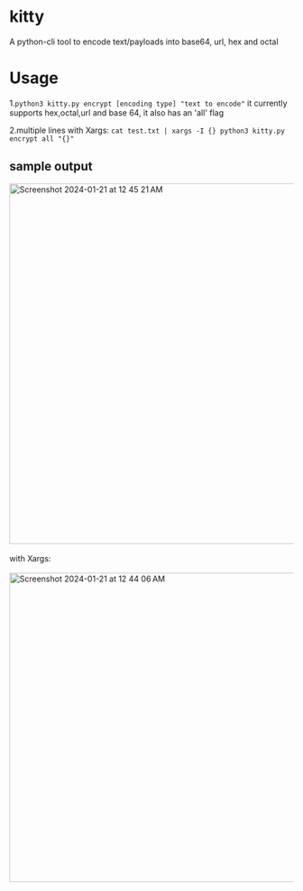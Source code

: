 # kitty
A python-cli tool to encode text/payloads into base64, url, hex and octal

# Usage
1.`python3 kitty.py encrypt [encoding type] "text to encode"`
it currently supports hex,octal,url and base 64, it also has an 'all' flag 

2.multiple lines with Xargs:
`cat test.txt | xargs -I {} python3 kitty.py encrypt all "{}"`
## sample output
<img width="639" alt="Screenshot 2024-01-21 at 12 45 21 AM" src="https://github.com/hangyakuzero/kitty/assets/46108879/45b7dd31-48dc-4721-a075-8d92a297e57b"><br>
         <br>with Xargs:<br><br>
<img width="548" alt="Screenshot 2024-01-21 at 12 44 06 AM" src="https://github.com/hangyakuzero/kitty/assets/46108879/8e9f2552-439a-40f7-9b7c-705a3a2bd86e">
                     
